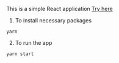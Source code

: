 This is a simple React application 
<a href="https://tpspace.github.io/tic-tac-toe/" target="_blank">Try here</a>
1. To install necessary packages 
```
yarn 
```
2. To run the app
```
yarn start
```
